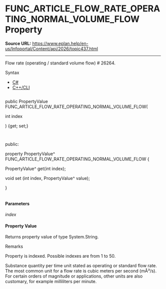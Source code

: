 # FUNC_ARTICLE_FLOW_RATE_OPERATING_NORMAL_VOLUME_FLOW Property

**Source URL:** https://www.eplan.help/en-us/Infoportal/Content/api/2026/topic437.html

---

Flow rate (operating / standard volume flow) # 26264.

Syntax

- [C#](#i-syntax-CS)
- [C++/CLI](#i-syntax-CPP2005)

```
```
public PropertyValue FUNC_ARTICLE_FLOW_RATE_OPERATING_NORMAL_VOLUME_FLOW( 

   int index

) {get; set;}
```
```

```
```
public:

property PropertyValue^ FUNC_ARTICLE_FLOW_RATE_OPERATING_NORMAL_VOLUME_FLOW {

   PropertyValue^ get(int index);

   void set (int index, PropertyValue^ value);

}
```
```

#### Parameters

*index*

#### Property Value

Returns property value of type System.String.

Remarks

Property is indexed. Possible indexes are from 1 to 50.

Substance quantity per time unit stated as operating or standard flow rate. The most common unit for a flow rate is cubic meters per second (mÂ³/s). For certain orders of magnitude or applications, other units are also customary, for example milliliters per minute.
